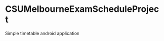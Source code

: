 CSUMelbourneExamScheduleProject
===============================
Simple timetable android application
